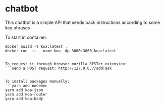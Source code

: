 # chatbot
This chatbot is a simple API that sends back instructions according to some key phrases

To start in container:
```git clone git@github.com:anastasiyakiianova/chatbot.git
docker build -t koa:latest .
docker run -it --name koa -dp 3000:3000 koa:latest


To request it through browser mozilla RESTer extension:
```send a POST request: http://127.0.0.7/addTask


To install packages manually:
```yarn add nodemon
yarn add koa-json
yarn add koa-router
yarn add koa-body